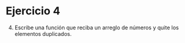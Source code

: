 # Ejercicio 4

4. Escribe una función que reciba un arreglo de números y quite los elementos duplicados.